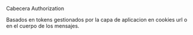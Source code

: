 Cabecera Authorization

Basados en tokens gestionados por la capa de aplicacion en cookies url o en el cuerpo de los mensajes.


